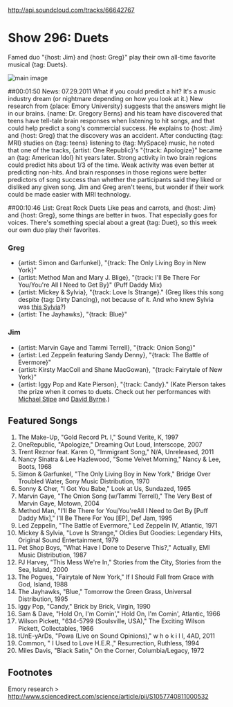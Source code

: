 

http://api.soundcloud.com/tracks/66642767

# Show 296: Duets
Famed duo "{host: Jim} and {host: Greg}" play their own all-time favorite musical {tag: Duets}.

![main image](http://static.soundopinions.org/images/2011/duets2.jpg)

##00:01:50 News: 07.29.2011
What if you could predict a hit? It's a music industry dream (or nightmare depending on how you look at it.) New research from {place: Emory University} suggests that the answers might lie in our brains. {name: Dr. Gregory Berns} and his team have discovered that teens have tell-tale brain responses when listening to hit songs, and that could help predict a song's commercial success. He explains to {host: Jim} and {host: Greg} that the discovery was an accident. After conducting {tag: MRI} studies on {tag: teens} listening to {tag: MySpace} music, he noted that one of the tracks, {artist: One Republic}'s "{track: Apologize}" became an {tag: American Idol} hit years later. Strong activity in two brain regions could predict hits about 1/3 of the time. Weak activity was even better at predicting non-hits. And brain responses in those regions were better predictors of song success than whether the participants said they liked or disliked any given song. Jim and Greg aren't teens, but wonder if their work could be made easier with MRI technology.

##00:10:46 List: Great Rock Duets
Like peas and carrots, and {host: Jim} and {host: Greg}, some things are better in twos. That especially goes for voices. There's something special about a great {tag: Duet}, so this week our own duo play their favorites.

### Greg

- {artist: Simon and Garfunkel}, "{track: The Only Living Boy in New York}"
- {artist: Method Man and Mary J. Blige}, "{track: I'll Be There For You/You're All I Need to Get By}" (Puff Daddy Mix) 
- {artist: Mickey & Sylvia}, "{track: Love Is Strange}." (Greg likes this song despite {tag: Dirty Dancing}, not because of it. And who knew Sylvia was [this Sylvia](http://www.allmusic.com/artist/sylvia-robinson-p119454/biography)?)
- {artist: The Jayhawks}, "{track: Blue}"


### Jim

- {artist: Marvin Gaye and Tammi Terrell}, "{track: Onion Song}"
- {artist: Led Zeppelin featuring Sandy Denny}, "{track: The Battle of Evermore}"
- {artist: Kirsty MacColl and Shane MacGowan}, "{track: Fairytale of New York}"
- {artist: Iggy Pop and Kate Pierson}, "{track: Candy}." (Kate Pierson takes the prize when it comes to duets. Check out her performances with [Michael Stipe](http://www.youtube.com/watch?v=iCQ0vDAbF7s) and [David Byrne](http://www.youtube.com/watch?v=aDjvu-qCB1I).) 

## Featured Songs
1. The Make-Up, "Gold Record Pt. I," Sound Verite, K, 1997
2. OneRepublic, "Apologize," Dreaming Out Loud, Interscope, 2007
3. Trent Reznor feat. Karen O, "Immigrant Song," N/A, Unreleased, 2011
4. Nancy Sinatra & Lee Hazlewood, "Some Velvet Morning," Nancy & Lee, Boots, 1968
5. Simon & Garfunkel, "The Only Living Boy in New York," Bridge Over Troubled Water, Sony Music Distribution, 1970
6. Sonny & Cher, "I Got You Babe," Look at Us, Sundazed, 1965
7. Marvin Gaye, "The Onion Song (w/Tammi Terrell)," The Very Best of Marvin Gaye, Motown, 2004
8. Method Man, "I'll Be There for You/You'reAll I Need to Get By [Puff Daddy Mix]," I'll Be There For You [EP], Def Jam, 1995
9. Led Zeppelin, "The Battle of Evermore," Led Zeppelin IV, Atlantic, 1971
10. Mickey & Sylvia, "Love Is Strange," Oldies But Goodies: Legendary Hits, Original Sound Entertainment, 1979
11. Pet Shop Boys, "What Have I Done to Deserve This?," Actually, EMI Music Distribution, 1987
12. PJ Harvey, "This Mess We're In," Stories from the City, Stories from the Sea, Island, 2000
13. The Pogues, "Fairytale of New York," If I Should Fall from Grace with God, Island, 1988
14. The Jayhawks, "Blue," Tomorrow the Green Grass, Universal Distribution, 1995
15. Iggy Pop, "Candy," Brick by Brick, Virgin, 1990
16. Sam & Dave, "Hold On, I'm Comin'," Hold On, I'm Comin', Atlantic, 1966
17. Wilson Pickett, "634-5799 (Soulsville, USA)," The Exciting Wilson Pickett, Collectables, 1966
18. tUnE-yArDs, "Powa (Live on Sound Opinions)," w h o k i l l, 4AD, 2011
19. Common, " I Used to Love H.E.R.," Resurrection, Ruthless, 1994
20. Miles Davis, "Black Satin," On the Corner, Columbia/Legacy, 1972

## Footnotes

Emory research > http://www.sciencedirect.com/science/article/pii/S1057740811000532



